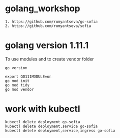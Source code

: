 # golang_workshop
```
1. https://github.com/rumyantseva/go-sofia
2. https://github.com/rumyantseva/sofia
```

# golang version 1.11.1

To use modules and to create vendor folder

```
go version

export GO111MODULE=on
go mod init
go mod tidy
go mod vendor
```

# work with kubectl

```
kubectl delete deployment go-sofia
kubectl delete deployment,service go-sofia
kubectl delete deployment,service,ingress go-sofia
```
